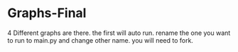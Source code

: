# Graphs-Final
4 Different graphs are there. the first will auto run. rename the one you want to run to main.py and change other name. you will need to fork.
